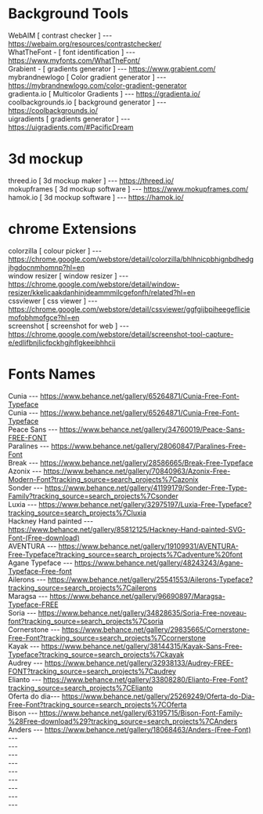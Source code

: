 # Background Tools
WebAIM [ contrast checker ] --- https://webaim.org/resources/contrastchecker/
<br> WhatTheFont - [ font identification ] --- https://www.myfonts.com/WhatTheFont/
<br> Grabient - [ gradients generator ] --- https://www.grabient.com/
<br> mybrandnewlogo [ Color gradient generator ] --- https://mybrandnewlogo.com/color-gradient-generator
<br> gradienta.io [ Multicolor Gradients ] --- https://gradienta.io/
<br> coolbackgrounds.io [ background generator ] --- https://coolbackgrounds.io/
<br> uigradients [ gradients generator ] --- https://uigradients.com/#PacificDream

# 3d mockup
threed.io [ 3d mockup maker ] --- https://threed.io/
<br> mokupframes [ 3d mockup software ] --- https://www.mokupframes.com/
<br> hamok.io [ 3d mockup software ] --- https://hamok.io/

# chrome Extensions
colorzilla [ colour picker ] --- https://chrome.google.com/webstore/detail/colorzilla/bhlhnicpbhignbdhedgjhgdocnmhomnp?hl=en
<br> window resizer [ window resizer ] --- https://chrome.google.com/webstore/detail/window-resizer/kkelicaakdanhinjdeammmilcgefonfh/related?hl=en
<br> cssviewer [ css viewer ] --- https://chrome.google.com/webstore/detail/cssviewer/ggfgijbpiheegefliciemofobhmofgce?hl=en
<br> screenshot [ screenshot for web ] --- https://chrome.google.com/webstore/detail/screenshot-tool-capture-e/edlifbnjlicfpckhgjhflgkeeibhhcii




# Fonts Names
Cunia --- https://www.behance.net/gallery/65264871/Cunia-Free-Font-Typeface 
<br> Cunia --- https://www.behance.net/gallery/65264871/Cunia-Free-Font-Typeface
<br> Peace Sans --- https://www.behance.net/gallery/34760019/Peace-Sans-FREE-FONT
<br> Paralines --- https://www.behance.net/gallery/28060847/Paralines-Free-Font
<br> Break --- https://www.behance.net/gallery/28586665/Break-Free-Typeface
<br> Azonix --- https://www.behance.net/gallery/70840963/Azonix-Free-Modern-Font?tracking_source=search_projects%7Cazonix
<br> Sonder --- https://www.behance.net/gallery/41199179/Sonder-Free-Type-Family?tracking_source=search_projects%7Csonder
<br> Luxia --- https://www.behance.net/gallery/32975197/Luxia-Free-Typeface?tracking_source=search_projects%7Cluxia
<br> Hackney Hand painted --- https://www.behance.net/gallery/85812125/Hackney-Hand-painted-SVG-Font-(Free-download)
<br> AVENTURA --- https://www.behance.net/gallery/19109931/AVENTURA-Free-Typeface?tracking_source=search_projects%7Cadventure%20font
<br> Agane Typeface --- https://www.behance.net/gallery/48243243/Agane-Typeface-Free-font
<br> Ailerons --- https://www.behance.net/gallery/25541553/Ailerons-Typeface?tracking_source=search_projects%7Cailerons
<br> Maragsa --- https://www.behance.net/gallery/96690897/Maragsa-Typeface-FREE
<br> Soria --- https://www.behance.net/gallery/34828635/Soria-Free-noveau-font?tracking_source=search_projects%7Csoria
<br> Cornerstone --- https://www.behance.net/gallery/29835665/Cornerstone-Free-Font?tracking_source=search_projects%7Ccornerstone
<br> Kayak --- https://www.behance.net/gallery/38144315/Kayak-Sans-Free-Typeface?tracking_source=search_projects%7Ckayak
<br> Audrey --- https://www.behance.net/gallery/32938133/Audrey-FREE-FONT?tracking_source=search_projects%7Caudrey
<br> Elianto --- https://www.behance.net/gallery/33808280/Elianto-Free-Font?tracking_source=search_projects%7CElianto
<br> Oferta do dia--- https://www.behance.net/gallery/25269249/Oferta-do-Dia-Free-Font?tracking_source=search_projects%7COferta
<br> Bison --- https://www.behance.net/gallery/63195715/Bison-Font-Family-%28Free-download%29?tracking_source=search_projects%7CAnders
<br> Anders --- https://www.behance.net/gallery/18068463/Anders-(Free-Font)
<br> ---
<br> ---
<br> ---
<br> ---
<br> ---
<br> ---
<br> ---
<br> ---
<br> ---
